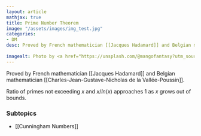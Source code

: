```yaml
---
layout: article
mathjax: true
title: Prime Number Theorem
image: "/assets/images/img_test.jpg"
categories:
- DM
desc: Proved by French mathematician [[Jacques Hadamard]] and Belgian mathematician [[Charles-Jean-Gustave-Nicholas de la Vallée-Poussin]].
 
imagealt: Photo by <a href="https://unsplash.com/@mangofantasy?utm_source=unsplash&utm_medium=referral&utm_content=creditCopyText">Tim Johnson</a> on <a href="https://unsplash.com/s/photos/logic?utm_source=unsplash&utm_medium=referral&utm_content=creditCopyText">Unsplash</a>
---
```

Proved by French mathematician [[Jacques Hadamard]] and Belgian mathematician [[Charles-Jean-Gustave-Nicholas de la Vallée-Poussin]].

Ratio of primes not exceeding $x$ and $x / ln(x)$ approaches 1 as $x$ grows out of bounds.

### Subtopics
- [[Cunningham Numbers]]